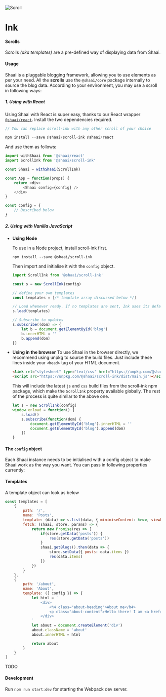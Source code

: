 ![Scroll](https://i.imgur.com/xhwr9Il.png)
# Ink

#### Scrolls
Scrolls _(aka templates)_ are a pre-defined way of displaying data from Shaai.

#### Usage
Shaai is a pluggable blogging framework, allowing you to use elements as per your need. All the __scrolls__ use the `@shaai/core` package internally to source the blog data. According to your environment, you may use a scroll in following ways:

##### 1. Using with React
Using Shaai with React is super easy, thanks to our React wrapper [`@shaai/react`](https://github.com/shaaijs/react). Install the two dependencies required.

```js
// You can replace scroll-ink with any other scroll of your choice

npm install --save @shaai/scroll-ink @shaai/react
```


And use them as follows:
```js
import withShaai from '@shaai/react'
import ScrollInk from '@shaai/scroll-ink'

const Shaai = withShaai(ScrollInk)

const App = function(props) {
    return <div>
        <Shaai config={config} />
    </div>
}

const config = {
    // Described below
}
```

##### 2. Using with Vanilla JavaScript
- __Using Node__

    To use in a Node project, install scroll-ink first.

    `npm install --save @shaai/scroll-ink`

    Then import and initialise it with the `config` object.
    ```js
    import ScrollInk from '@shaai/scroll-ink'

    const s = new ScrollInk(config)

    // define your own templates
    const templates = [/* template array discussed below */]

    // Load whenever ready. If no templates are sent, Ink uses its default templates.
    s.load(templates)

    // Subscribe to updates
    s.subscribe((dom) => {
        let b = document.getElementById('blog')
        b.innerHTML = ''
        b.append(dom)
    })
    ```

- __Using in the browser__
    To use Shaai in the browser directly, we recommend using unpkg to source the build files. Just include these lines inside your `<head>` tag of your HTML document.
    ```html
    <link rel="stylesheet" type="text/css" href="https://unpkg.com/@shaai/scroll-ink/dist/main.css">
    <script src="https://unpkg.com/@shaai/scroll-ink/dist/main.js"></script>
    ```
    This will include the latest `js` and `css` build files from the scroll-ink npm package, which make the `ScrollInk` property available globally. The rest of the process is quite similar to the above one.
    ```js
    let s = new ScrollInk(config)
    window.onload = function() {
        s.load()
        s.subscribe(function(dom) {
            document.getElementById('blog').innerHTML = ''
            document.getElementById('blog').append(dom)
        })
    }
    ```

#### The `config` object
Each Shaai instance needs to be initialised with a config object to make Shaai work as the way you want. You can pass in following properties currently:



#### Templates
A template object can look as below
```js
const templates = [
    {
        path: '/',
        name: 'Posts',
        template: (data) => s.list(data, { minimiseContent: true, viewFilter: ['title', 'content', 'publishData'] }),
        fetch: (shaai, store, params) => {
            return new Promise(res => {
                if(store.getData('posts')) {
                    res(store.getData('posts'))
                }
                shaai.getBlogs().then(data => {
                    store.setData({ posts: data.items })
                    res(data.items)
                })
            })
        }
    },
    {
        path: '/about',
        name: 'About',
        template: ({ config }) => {
            let html = `
                <div>
                    <h4 class="about-heading">About me</h4>
                    <p class="about-content">Hello there! I am <a href="https://github.com/mohtik05">@mohitk05</a></p>
                </div>
            `
            let about = document.createElement('div')
            about.className = 'about'
            about.innerHTML = html

            return about
        }
    }
]
```
TODO

#### Development
Run `npm run start:dev` for starting the Webpack dev server.
